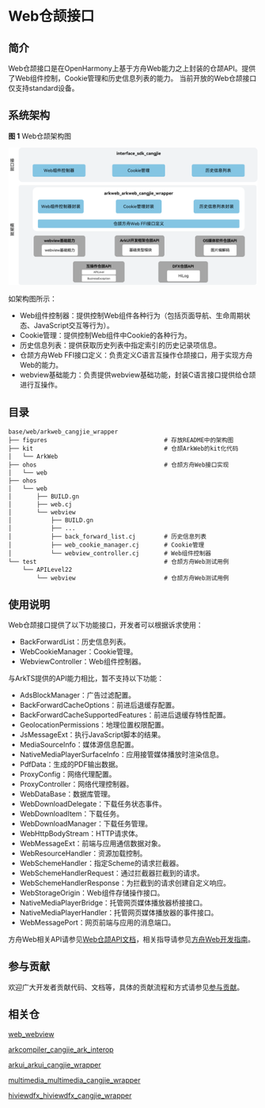 # Web仓颉接口

## 简介

Web仓颉接口是在OpenHarmony上基于方舟Web能力之上封装的仓颉API。提供了Web组件控制，Cookie管理和历史信息列表的能力。
当前开放的Web仓颉接口仅支持standard设备。

## 系统架构

**图 1**  Web仓颉架构图

![Web仓颉架构图](figures/arkweb_cangjie_wrapper_architecture.png)

如架构图所示：

- Web组件控制器：提供控制Web组件各种行为（包括页面导航、生命周期状态、JavaScript交互等行为）。
- Cookie管理：提供控制Web组件中Cookie的各种行为。
- 历史信息列表：提供获取历史列表中指定索引的历史记录项信息。
- 仓颉方舟Web FFI接口定义：负责定义C语言互操作仓颉接口，用于实现方舟Web的能力。
- webview基础能力：负责提供webview基础功能，封装C语言接口提供给仓颉进行互操作。

## 目录

```
base/web/arkweb_cangjie_wrapper
├── figures                                 # 存放README中的架构图
├── kit                                     # 仓颉ArkWeb的kit化代码
│   └── ArkWeb
├── ohos                                    # 仓颉方舟Web接口实现
│   └── web
├── ohos
│   └── web
│       ├── BUILD.gn
│       ├── web.cj
│       └── webview
│           ├── BUILD.gn
│           ├── ...
│           ├── back_forward_list.cj        # 历史信息列表
│           ├── web_cookie_manager.cj       # Cookie管理
│           └── webview_controller.cj       # Web组件控制器
└── test                                    # 仓颉方舟Web测试用例
    └── APILevel22
        └── webview                         # 仓颉方舟Web测试用例
```

## 使用说明

Web仓颉接口提供了以下功能接口，开发者可以根据诉求使用：

  - BackForwardList：历史信息列表。
  - WebCookieManager：Cookie管理。
  - WebviewController：Web组件控制器。

与ArkTS提供的API能力相比，暂不支持以下功能：

  - AdsBlockManager：广告过滤配置。
  - BackForwardCacheOptions：前进后退缓存配置。
  - BackForwardCacheSupportedFeatures：前进后退缓存特性配置。
  - GeolocationPermissions：地理位置权限配置。
  - JsMessageExt：执行JavaScript脚本的结果。
  - MediaSourceInfo：媒体源信息配置。
  - NativeMediaPlayerSurfaceInfo：应用接管媒体播放时渲染信息。
  - PdfData：生成的PDF输出数据。
  - ProxyConfig：网络代理配置。
  - ProxyController：网络代理控制器。
  - WebDataBase：数据库管理。
  - WebDownloadDelegate：下载任务状态事件。
  - WebDownloadItem：下载任务。
  - WebDownloadManager：下载任务管理。
  - WebHttpBodyStream：HTTP请求体。
  - WebMessageExt：前端与应用通信数据对象。
  - WebResourceHandler：资源加载控制。
  - WebSchemeHandler：指定Scheme的请求拦截器。
  - WebSchemeHandlerRequest：通过拦截器拦截到的请求。
  - WebSchemeHandlerResponse：为拦截到的请求创建自定义响应。
  - WebStorageOrigin：Web组件存储操作接口。
  - NativeMediaPlayerBridge：托管网页媒体播放器桥接接口。
  - NativeMediaPlayerHandler：托管网页媒体播放器的事件接口。
  - WebMessagePort：网页前端与应用的消息端口。

方舟Web相关API请参见[Web仓颉API文档](https://gitcode.com/openharmony-sig/arkcompiler_cangjie_ark_interop/blob/master/doc/API_Reference/source_zh_cn/apis/ArkWeb/cj-apis-webview.md)，相关指导请参见[方舟Web开发指南](https://gitcode.com/openharmony-sig/arkcompiler_cangjie_ark_interop/blob/master/doc/Dev_Guide/source_zh_cn/web/cj-web-component-overview.md)。

## 参与贡献

欢迎广大开发者贡献代码、文档等，具体的贡献流程和方式请参见[参与贡献](https://gitcode.com/openharmony/docs/blob/master/zh-cn/contribute/%E5%8F%82%E4%B8%8E%E8%B4%A1%E7%8C%AE.md)。

## 相关仓

[web_webview](https://gitcode.com/openharmony/web_webview)

[arkcompiler_cangjie_ark_interop](https://gitcode.com/openharmony-sig/arkcompiler_cangjie_ark_interop)

[arkui_arkui_cangjie_wrapper](https://gitcode.com/openharmony-sig/arkui_arkui_cangjie_wrapper)

[multimedia_multimedia_cangjie_wrapper](https://gitcode.com/openharmony-sig/multimedia_multimedia_cangjie_wrapper)

[hiviewdfx_hiviewdfx_cangjie_wrapper](https://gitcode.com/openharmony-sig/hiviewdfx_hiviewdfx_cangjie_wrapper)
